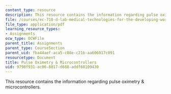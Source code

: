 ```yaml
---
content_type: resource
description: This resource contains the information regarding pulse oximetry & microcontrollers.
file: /courses/ec-710-d-lab-medical-technologies-for-the-developing-world-spring-2010/9798f931ac068017d688addf60109430_MITEC_710S10_pulseox.pdf
file_type: application/pdf
learning_resource_types:
- Assignments
ocw_type: OCWFile
parent_title: Assignments
parent_type: CourseSection
parent_uid: fba44aef-aca5-c08e-c21b-aa606017c091
resourcetype: Document
title: Pulse Oximetry & Microcontrollers
uid: 9798f931-ac06-8017-d688-addf60109430
---
```

This resource contains the information regarding pulse oximetry & microcontrollers.

